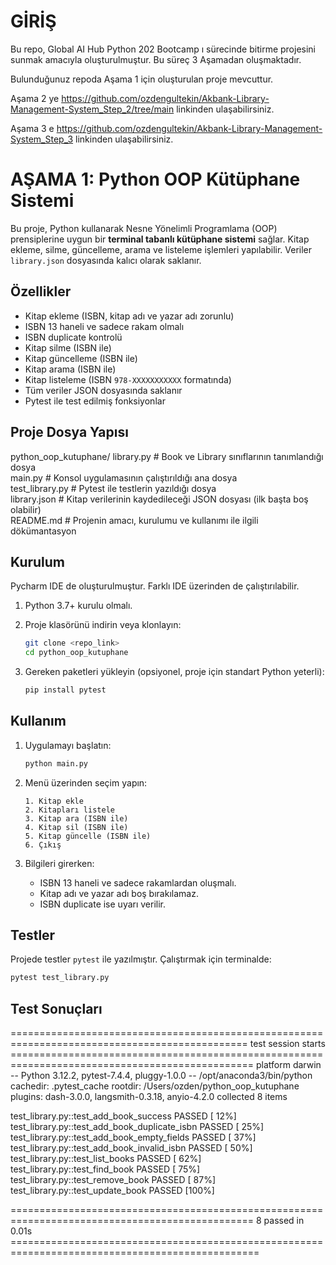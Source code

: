 # GİRİŞ

Bu repo, Global AI Hub Python 202 Bootcamp ı sürecinde bitirme projesini sunmak amacıyla oluşturulmuştur. Bu süreç 3 Aşamadan oluşmaktadır.

Bulunduğunuz repoda Aşama 1 için oluşturulan proje mevcuttur. 

Aşama 2 ye https://github.com/ozdengultekin/Akbank-Library-Management-System_Step_2/tree/main linkinden ulaşabilirsiniz. 
 
Aşama 3 e https://github.com/ozdengultekin/Akbank-Library-Management-System_Step_3 linkinden ulaşabilirsiniz. 

# AŞAMA 1: Python OOP Kütüphane Sistemi
Bu proje, Python kullanarak Nesne Yönelimli Programlama (OOP) prensiplerine uygun bir **terminal tabanlı kütüphane sistemi** sağlar. Kitap ekleme, silme, güncelleme, arama ve listeleme işlemleri yapılabilir. Veriler `library.json` dosyasında kalıcı olarak saklanır.

## Özellikler

* Kitap ekleme (ISBN, kitap adı ve yazar adı zorunlu)
* ISBN 13 haneli ve sadece rakam olmalı
* ISBN duplicate kontrolü
* Kitap silme (ISBN ile)
* Kitap güncelleme (ISBN ile)
* Kitap arama (ISBN ile)
* Kitap listeleme (ISBN `978-XXXXXXXXXXX` formatında)
* Tüm veriler JSON dosyasında saklanır
* Pytest ile test edilmiş fonksiyonlar

## Proje Dosya Yapısı

python_oop_kutuphane/
library.py          # Book ve Library sınıflarının tanımlandığı dosya<br>
main.py             # Konsol uygulamasının çalıştırıldığı ana dosya<br>
test_library.py     # Pytest ile testlerin yazıldığı dosya<br>
library.json        # Kitap verilerinin kaydedileceği JSON dosyası (ilk başta boş olabilir)<br>
README.md           # Projenin amacı, kurulumu ve kullanımı ile ilgili dökümantasyon<br>

## Kurulum

Pycharm IDE de oluşturulmuştur. Farklı IDE üzerinden de çalıştırılabilir. 
1. Python 3.7+ kurulu olmalı.
2. Proje klasörünü indirin veya klonlayın:

   ```bash
   git clone <repo_link>
   cd python_oop_kutuphane
   ```
3. Gereken paketleri yükleyin (opsiyonel, proje için standart Python yeterli):

   ```bash
   pip install pytest
   ```

## Kullanım

1. Uygulamayı başlatın:

   ```bash
   python main.py
   ```

2. Menü üzerinden seçim yapın:

   ```
   1. Kitap ekle
   2. Kitapları listele
   3. Kitap ara (ISBN ile)
   4. Kitap sil (ISBN ile)
   5. Kitap güncelle (ISBN ile)
   6. Çıkış
   ```

3. Bilgileri girerken:

   * ISBN 13 haneli ve sadece rakamlardan oluşmalı.
   * Kitap adı ve yazar adı boş bırakılamaz.
   * ISBN duplicate ise uyarı verilir.

## Testler

Projede testler `pytest` ile yazılmıştır. Çalıştırmak için terminalde:

```bash
pytest test_library.py
```
## Test Sonuçları

=============================================================================================== test session starts ================================================================================================
platform darwin -- Python 3.12.2, pytest-7.4.4, pluggy-1.0.0 -- /opt/anaconda3/bin/python
cachedir: .pytest_cache
rootdir: /Users/ozden/python_oop_kutuphane
plugins: dash-3.0.0, langsmith-0.3.18, anyio-4.2.0
collected 8 items                                                                                                                                                                                                  

test_library.py::test_add_book_success PASSED                                                                                                                                                               [ 12%]<br>
test_library.py::test_add_book_duplicate_isbn PASSED                                                                                                                                                       [ 25%]<br>
test_library.py::test_add_book_empty_fields PASSED                                                                                                                                                           [ 37%]<br> 
test_library.py::test_add_book_invalid_isbn PASSED                                                                                                                                                           [ 50%]<br> 
test_library.py::test_list_books PASSED                                                                                                                                                                      [ 62%]<br> 
test_library.py::test_find_book PASSED                                                                                                                                                                       [ 75%]<br> 
test_library.py::test_remove_book PASSED                                                                                                                                                                     [ 87%]<br> 
test_library.py::test_update_book PASSED                                                                                                                                                                     [100%]<br> 

================================================================================================ 8 passed in 0.01s =================================================================================================
